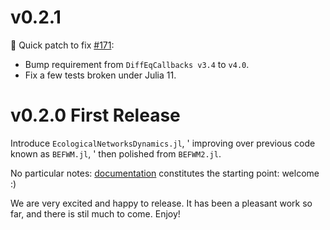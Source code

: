 # v0.2.1

🚨 Quick patch to fix [#171]:
- Bump requirement from `DiffEqCallbacks v3.4` to `v4.0`.
- Fix a few tests broken under Julia 11.


[#171]: https://github.com/econetoolbox/EcologicalNetworksDynamics.jl/issues/171

# v0.2.0 First Release

Introduce `EcologicalNetworksDynamics.jl`, '
improving over previous code known as `BEFWM.jl`, '
then polished from `BEFWM2.jl`.

No particular notes: [documentation] constitutes the starting point: welcome :)

We are very excited and happy to release.
It has been a pleasant work so far, and there is stil much to come. Enjoy!

[documentation]: https://beckslab.github.io/EcologicalNetworksDynamics.jl/
